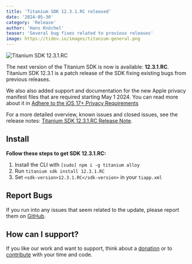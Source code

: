 ```yaml
---
title: 'Titanium SDK 12.3.1.RC released'
date: '2024-05-30'
category: 'Release'
author: 'Hans Knöchel'
teaser: 'Several bug fixes related to previous releases'
image: https://tidev.io/images/titanium-general.png
---
```


![Titanium SDK 12.3.1.RC](/images/titanium-general.png)

The next version of the Titanium SDK is now is available: <b>12.3.1.RC</b>. Titanium SDK 12.3.1 is a patch release of the SDK fixing existing bugs from previous releases.

We also also added support and documentation for the new Apple privacy manifest files that are required starting May 1 2024. You can read more about it in [Adhere to the iOS 17+ Privacy Requirements](https://titaniumsdk.com/guide/Titanium_SDK/Titanium_SDK_How-tos/Adhere_to_the_iOS17_Privacy_Requirements.html)

For a more detailed overview, known issues and closed issues, see the release notes: [Titanium SDK 12.3.1.RC Release Note](https://titaniumsdk.com/guide/Titanium_SDK/Titanium_SDK_Release_Notes/Titanium_SDK_Release_Notes_12.x/Titanium_SDK_12.3.1.RC_Release_Note.html).

## Install

**Follow these steps to get SDK 12.3.1.RC:**

1. Install the CLI with `[sudo] npm i -g titanium alloy`
2. Run `titanium sdk install 12.3.1.RC`
3. Set `<sdk-version>12.3.1.RC</sdk-version>` in your `tiapp.xml`

## Report Bugs

If you run into any issues that seem related to the update, please report them on [GitHub](https://github.com/tidev/titanium-sdk/issues).

## How can I support?

If you like our work and want to support, think about a [donation](/donate) or to [contribute](/contribute) with your time and code.
